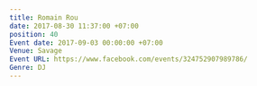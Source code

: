 ```yaml
---
title: Romain Rou
date: 2017-08-30 11:37:00 +07:00
position: 40
Event date: 2017-09-03 00:00:00 +07:00
Venue: Savage
Event URL: https://www.facebook.com/events/324752907989786/
Genre: DJ
---
```


